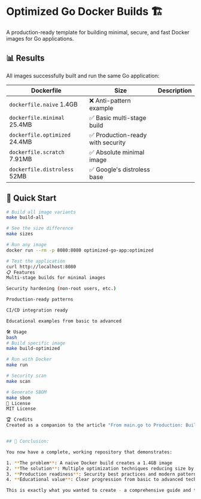 # Optimized Go Docker Builds 🏗️

A production-ready template for building minimal, secure, and fast Docker images for Go applications.

## 📊 Results

All images successfully built and run the same Go application:

| Dockerfile                | Size      | Description                       
|------------               |------     |-------------                      
| `dockerfile.naive`         1.4GB      | ❌ Anti-pattern example           
| `dockerfile.minimal`       25.4MB     | ✅ Basic multi-stage build 
| `dockerfile.optimized`     24.4MB     | ✅ Production-ready with security 
| `dockerfile.scratch`       7.91MB     | ✅ Absolute minimal image 
| `dockerfile.distroless`    52MB       | ✅ Google's distroless base 

## 🚀 Quick Start

```bash
# Build all image variants
make build-all

# See the size difference
make sizes

# Run any image
docker run --rm -p 8080:8080 optimized-go-app:optimized

# Test the application
curl http://localhost:8080
📋 Features
Multi-stage builds for minimal images

Security hardening (non-root users, etc.)

Production-ready patterns

CI/CD integration ready

Educational examples from basic to advanced

🛠️ Usage
bash
# Build specific image
make build-optimized

# Run with Docker
make run

# Security scan
make scan

# Generate SBOM
make sbom
📝 License
MIT License

🏆 Credits
Created as a companion to the article "From main.go to Production: Building Modern, Secure, & Lean Go Docker Images": https://medium.com/@oluseyikofo/from-main-go-to-production-building-modern-secure-lean-go-docker-images-3ec036a41894.


## 🎉 Conclusion:

You now have a complete, working repository that demonstrates:

1. **The problem**: A naive Docker build creates a 1.4GB image
2. **The solution**: Multiple optimization techniques reducing size by 98-99%
3. **Production readiness**: Security best practices and modern patterns
4. **Educational value**: Clear progression from basic to advanced techniques

This is exactly what you wanted to create - a comprehensive guide and template for building optimized Go Docker images! The repository can now be used as a reference or starting point for real-world Go projects.